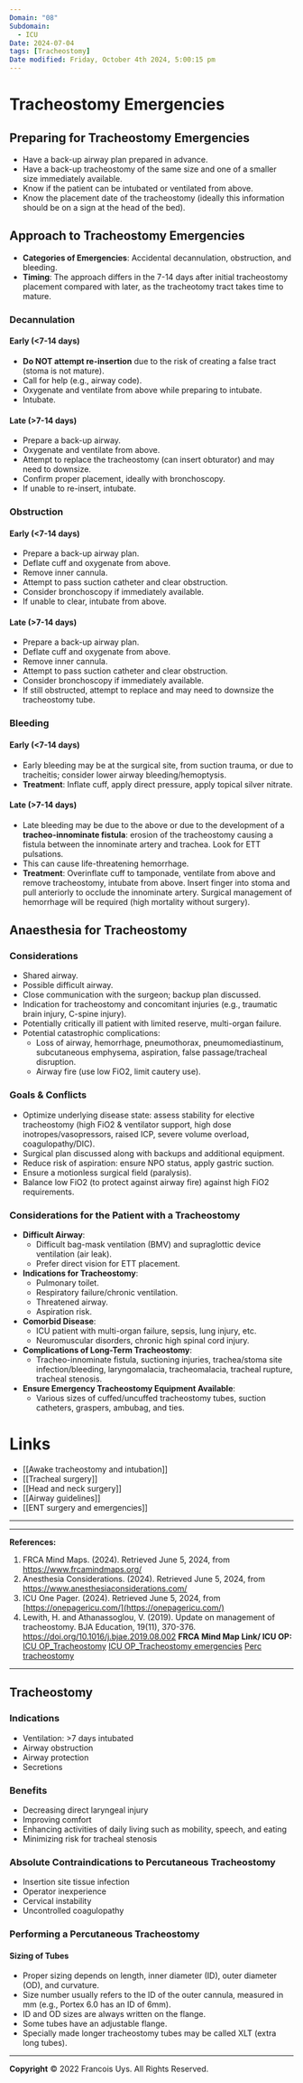 ```yaml
---
Domain: "08"
Subdomain:
  - ICU
Date: 2024-07-04
tags: [Tracheostomy]
Date modified: Friday, October 4th 2024, 5:00:15 pm
---
```


# Tracheostomy Emergencies

## Preparing for Tracheostomy Emergencies
- Have a back-up airway plan prepared in advance.
- Have a back-up tracheostomy of the same size and one of a smaller size immediately available.
- Know if the patient can be intubated or ventilated from above.
- Know the placement date of the tracheostomy (ideally this information should be on a sign at the head of the bed).
## Approach to Tracheostomy Emergencies
- **Categories of Emergencies**: Accidental decannulation, obstruction, and bleeding.
- **Timing**: The approach differs in the 7-14 days after initial tracheostomy placement compared with later, as the tracheotomy tract takes time to mature.
### Decannulation

#### Early (<7-14 days)
- **Do NOT attempt re-insertion** due to the risk of creating a false tract (stoma is not mature).
- Call for help (e.g., airway code).
- Oxygenate and ventilate from above while preparing to intubate.
- Intubate.

#### Late (>7-14 days)
- Prepare a back-up airway.
- Oxygenate and ventilate from above.
- Attempt to replace the tracheostomy (can insert obturator) and may need to downsize.
- Confirm proper placement, ideally with bronchoscopy.
- If unable to re-insert, intubate.

### Obstruction

#### Early (<7-14 days)
- Prepare a back-up airway plan.
- Deflate cuff and oxygenate from above.
- Remove inner cannula.
- Attempt to pass suction catheter and clear obstruction.
- Consider bronchoscopy if immediately available.
- If unable to clear, intubate from above.

#### Late (>7-14 days)
- Prepare a back-up airway plan.
- Deflate cuff and oxygenate from above.
- Remove inner cannula.
- Attempt to pass suction catheter and clear obstruction.
- Consider bronchoscopy if immediately available.
- If still obstructed, attempt to replace and may need to downsize the tracheostomy tube.

### Bleeding

#### Early (<7-14 days)
- Early bleeding may be at the surgical site, from suction trauma, or due to tracheitis; consider lower airway bleeding/hemoptysis.
- **Treatment**: Inflate cuff, apply direct pressure, apply topical silver nitrate.

#### Late (>7-14 days)
- Late bleeding may be due to the above or due to the development of a **tracheo-innominate fistula**: erosion of the tracheostomy causing a fistula between the innominate artery and trachea. Look for ETT pulsations.
- This can cause life-threatening hemorrhage.
- **Treatment**: Overinflate cuff to tamponade, ventilate from above and remove tracheostomy, intubate from above. Insert finger into stoma and pull anteriorly to occlude the innominate artery. Surgical management of hemorrhage will be required (high mortality without surgery).

## Anaesthesia for Tracheostomy

### Considerations
- Shared airway.
- Possible difficult airway.
- Close communication with the surgeon; backup plan discussed.
- Indication for tracheostomy and concomitant injuries (e.g., traumatic brain injury, C-spine injury).
- Potentially critically ill patient with limited reserve, multi-organ failure.
- Potential catastrophic complications:
	- Loss of airway, hemorrhage, pneumothorax, pneumomediastinum, subcutaneous emphysema, aspiration, false passage/tracheal disruption.
	- Airway fire (use low FiO2, limit cautery use).

### Goals & Conflicts
- Optimize underlying disease state: assess stability for elective tracheostomy (high FiO2 & ventilator support, high dose inotropes/vasopressors, raised ICP, severe volume overload, coagulopathy/DIC).
- Surgical plan discussed along with backups and additional equipment.
- Reduce risk of aspiration: ensure NPO status, apply gastric suction.
- Ensure a motionless surgical field (paralysis).
- Balance low FiO2 (to protect against airway fire) against high FiO2 requirements.

### Considerations for the Patient with a Tracheostomy
- **Difficult Airway**:
	- Difficult bag-mask ventilation (BMV) and supraglottic device ventilation (air leak).
	- Prefer direct vision for ETT placement.
- **Indications for Tracheostomy**:
	- Pulmonary toilet.
	- Respiratory failure/chronic ventilation.
	- Threatened airway.
	- Aspiration risk.
- **Comorbid Disease**:
	- ICU patient with multi-organ failure, sepsis, lung injury, etc.
	- Neuromuscular disorders, chronic high spinal cord injury.
- **Complications of Long-Term Tracheostomy**:
	- Tracheo-innominate fistula, suctioning injuries, trachea/stoma site infection/bleeding, laryngomalacia, tracheomalacia, tracheal rupture, tracheal stenosis.
- **Ensure Emergency Tracheostomy Equipment Available**:
	- Various sizes of cuffed/uncuffed tracheostomy tubes, suction catheters, graspers, ambubag, and ties.

# Links
- [[Awake tracheostomy and intubation]]
- [[Tracheal surgery]]
- [[Head and neck surgery]]
- [[Airway guidelines]]
- [[ENT surgery and emergencies]]

---

---
**References:**

1. FRCA Mind Maps. (2024). Retrieved June 5, 2024, from https://www.frcamindmaps.org/
2. Anesthesia Considerations. (2024). Retrieved June 5, 2024, from https://www.anesthesiaconsiderations.com/
3. ICU One Pager. (2024). Retrieved June 5, 2024, from [https://onepagericu.com/](https://onepagericu.com/)
4. Lewith, H. and Athanassoglou, V. (2019). Update on management of tracheostomy. BJA Education, 19(11), 370-376. https://doi.org/10.1016/j.bjae.2019.08.002
**FRCA Mind Map Link/ ICU OP:**
[ICU OP_Tracheostomy](https://static1.squarespace.com/static/5e6d5df1ff954d5b7b139463/t/612bb48b9e9d2a7651eae866/1630254232357/ICU_onePager_perc_tracheostomy.pdf)
[ICU OP_Tracheostomy emergencies](https://static1.squarespace.com/static/5e6d5df1ff954d5b7b139463/t/60f1cae5b214e05d8530a6e3/1626458854134/ICU_one_pager_tracheostomy_emergencies.pdf)
[Perc tracheostomy](https://frcamindmaps.org/mindmaps/itu/percutaneoustracheostomy/percutaneoustracheostomy.html)

---------------------------------------------------------------------------------------------
## Tracheostomy

### Indications
- Ventilation: >7 days intubated
- Airway obstruction
- Airway protection
- Secretions

### Benefits
- Decreasing direct laryngeal injury
- Improving comfort
- Enhancing activities of daily living such as mobility, speech, and eating
- Minimizing risk for tracheal stenosis

### Absolute Contraindications to Percutaneous Tracheostomy
- Insertion site tissue infection
- Operator inexperience
- Cervical instability
- Uncontrolled coagulopathy

### Performing a Percutaneous Tracheostomy

#### Sizing of Tubes
- Proper sizing depends on length, inner diameter (ID), outer diameter (OD), and curvature.
- Size number usually refers to the ID of the outer cannula, measured in mm (e.g., Portex 6.0 has an ID of 6mm).
- ID and OD sizes are always written on the flange.
- Some tubes have an adjustable flange.
- Specially made longer tracheostomy tubes may be called XLT (extra long tubes).


---

**Copyright**
© 2022 Francois Uys. All Rights Reserved.
